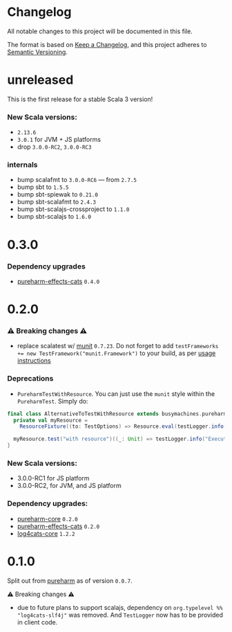# Changelog

All notable changes to this project will be documented in this file.

The format is based on [Keep a Changelog](https://keepachangelog.com/en/1.0.0/),
and this project adheres to [Semantic Versioning](https://semver.org/spec/v2.0.0.html).

# unreleased

This is the first release for a stable Scala 3 version!

### New Scala versions:
- `2.13.6`
- `3.0.1` for JVM + JS platforms
- drop `3.0.0-RC2`, `3.0.0-RC3`

### internals
- bump scalafmt to `3.0.0-RC6` — from `2.7.5`
- bump sbt to `1.5.5`
- bump sbt-spiewak to `0.21.0`
- bump sbt-scalafmt to `2.4.3`
- bump sbt-scalajs-crossproject to `1.1.0`
- bump sbt-scalajs to `1.6.0`

# 0.3.0

### Dependency upgrades

- [pureharm-effects-cats](https://github.com/busymachines/pureharm-effects-cats/releases) `0.4.0`

# 0.2.0

### :warning: Breaking changes :warning:

- replace scalatest w/ [munit](https://github.com/scalameta/munit/releases) `0.7.23`. Do not forget to add `testFrameworks += new TestFramework("munit.Framework")` to your build, as per [usage instructions](https://scalameta.org/munit/docs/getting-started.html)

### Deprecations

- `PureharmTestWithResource`. You can just use the `munit` style within the `PureharmTest`. Simply do:

```scala
final class AlternativeToTestWithResource extends busymachines.pureharm.testkit.PureharmTestkit {
  private val myResource =
    ResourceFixture((to: TestOptions) => Resource.eval(testLogger.info(s"Making: $to") >> Timer[IO].sleep(10.millis)))

  myResource.test("with resource")((_: Unit) => testLogger.info("Executing test w/ resource"))
}
```

### New Scala versions:

- 3.0.0-RC1 for JS platform
- 3.0.0-RC2, for JVM, and JS platform

### Dependency upgrades:

- [pureharm-core](https://github.com/busymachines/pureharm-core/releases) `0.2.0`
- [pureharm-effects-cats](https://github.com/busymachines/pureharm-effects-cats/releases) `0.2.0`
- [log4cats-core](https://github.com/typelevel/log4cats/releases) `1.2.2`

# 0.1.0

Split out from [pureharm](https://github.com/busymachines/pureharm) as of version `0.0.7`.

:warning: Breaking changes :warning:

- due to future plans to support scalajs, dependency on `org.typelevel %% "log4cats-slf4j"` was removed. And `TestLogger` now has to be provided in client code.
